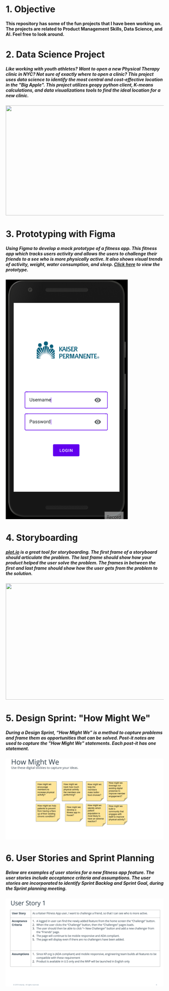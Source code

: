 # 1. Objective

#### This repository has some of the fun projects that I have been working on. The projects are related to Product Management Skills, Data Science, and AI. Feel free to look around.


# 2. Data Science Project
##### Like working with youth athletes? Want to open a new Physical Therapy clinic in NYC? Not sure of exactly where to open a clinic? This project uses data science to identify the most central and cost-effective location in the "Big Apple". This project utilizes geopy python client, K-means calculations, and data visualizations tools to find the ideal location for a new clinic. 
<a href="https://www.linkedin.com/pulse/battle-neighborhoods-neeraj-baheti-pt-dpt-scs-ocs-cscs/">
<img src="https://user-images.githubusercontent.com/64765832/125731982-b00c150a-8769-49c3-9b4a-849815554dc3.png" width="675" height="350">
</a>

# 3. Prototyping with Figma
##### Using Figma to develop a mock prototype of a fitness app. This fitness app which tracks users activity and allows the users to challenge their friends to a see who is more physically active. It also shows visual trends of activity, weight, water consumption, and sleep. [Click here](https://www.figma.com/file/adgPzMaM1NjwhqVtFeguuW/Kaiser-Fitness-App?node-id=0%3A1) to view the prototype. 
![gif](FitnessApp.gif)


# 4. Storyboarding
##### [plot.io](https://theplot.io/) is a great tool for storyboarding. The first frame of a storyboard should articulate the problem. The last frame should show how your product helped the user solve the problem. The frames in between the first and last frame should show how the user gets from the problem to the solution. 
<img src="https://user-images.githubusercontent.com/64765832/125737792-fb82af12-f6b7-494e-9962-24cb2afb1a01.png" width="725" height="370">

# 5. Design Sprint: "How Might We"
##### During a Design Sprint, “How Might We” is a method to capture problems and frame them as opportunities that can be solved. Post-it notes are used to capture the "How Might We" statements. Each post-it has one statement.
![gif](HowMightWe.gif)


# 6. User Stories and Sprint Planning
##### Below are examples of user stories for a new fitness app feature. The user stories include  acceptance criteria and assumptions. The user stories are incorporated to identify Sprint Backlog and Sprint Goal, during the Sprint planning meeting. 
![gif](UserStories.gif)

